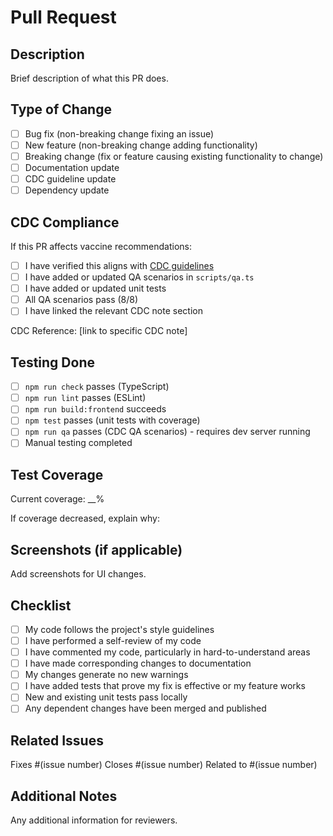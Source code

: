 # Pull Request

## Description

Brief description of what this PR does.

## Type of Change

- [ ] Bug fix (non-breaking change fixing an issue)
- [ ] New feature (non-breaking change adding functionality)
- [ ] Breaking change (fix or feature causing existing functionality to change)
- [ ] Documentation update
- [ ] CDC guideline update
- [ ] Dependency update

## CDC Compliance

If this PR affects vaccine recommendations:

- [ ] I have verified this aligns with [CDC guidelines](https://www.cdc.gov/vaccines/hcp/imz-schedules/child-adolescent-notes.html)
- [ ] I have added or updated QA scenarios in `scripts/qa.ts`
- [ ] I have added or updated unit tests
- [ ] All QA scenarios pass (8/8)
- [ ] I have linked the relevant CDC note section

CDC Reference: [link to specific CDC note]

## Testing Done

- [ ] `npm run check` passes (TypeScript)
- [ ] `npm run lint` passes (ESLint)
- [ ] `npm run build:frontend` succeeds
- [ ] `npm test` passes (unit tests with coverage)
- [ ] `npm run qa` passes (CDC QA scenarios) - requires dev server running
- [ ] Manual testing completed

## Test Coverage

Current coverage: __%

If coverage decreased, explain why:

## Screenshots (if applicable)

Add screenshots for UI changes.

## Checklist

- [ ] My code follows the project's style guidelines
- [ ] I have performed a self-review of my code
- [ ] I have commented my code, particularly in hard-to-understand areas
- [ ] I have made corresponding changes to documentation
- [ ] My changes generate no new warnings
- [ ] I have added tests that prove my fix is effective or my feature works
- [ ] New and existing unit tests pass locally
- [ ] Any dependent changes have been merged and published

## Related Issues

Fixes #(issue number)
Closes #(issue number)
Related to #(issue number)

## Additional Notes

Any additional information for reviewers.

